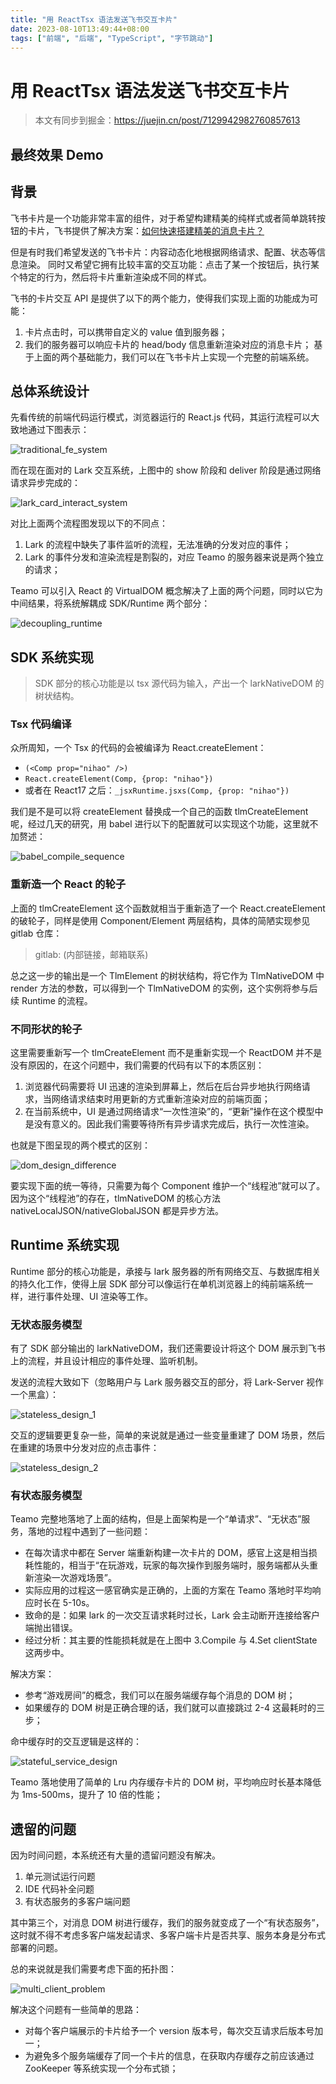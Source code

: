 ```yaml
---
title: "用 ReactTsx 语法发送飞书交互卡片"
date: 2023-08-10T13:49:44+08:00
tags: ["前端", "后端", "TypeScript", "字节跳动"]
---
```


# 用 ReactTsx 语法发送飞书交互卡片

> 本文有同步到掘金：https://juejin.cn/post/7129942982760857613


## 最终效果 Demo


## 背景

飞书卡片是一个功能非常丰富的组件，对于希望构建精美的纯样式或者简单跳转按钮的卡片，飞书提供了解决方案：[如何快速搭建精美的消息卡片？ ](https://bytedance.feishu.cn/wiki/V4mPw7nkUiZySSkyok2cUinjnIh)

但是有时我们希望发送的飞书卡片：内容动态化地根据网络请求、配置、状态等信息渲染。
同时又希望它拥有比较丰富的交互功能：点击了某一个按钮后，执行某个特定的行为，然后将卡片重新渲染成不同的样式。

飞书的卡片交互 API 是提供了以下的两个能力，使得我们实现上面的功能成为可能：
1. 卡片点击时，可以携带自定义的 value 值到服务器；
2. 我们的服务器可以响应卡片的 head/body 信息重新渲染对应的消息卡片；
基于上面的两个基础能力，我们可以在飞书卡片上实现一个完整的前端系统。

## 总体系统设计

先看传统的前端代码运行模式，浏览器运行的 React.js 代码，其运行流程可以大致地通过下图表示：

![traditional_fe_system](./traditional_fe_system.svg)

而在现在面对的 Lark 交互系统，上图中的 show 阶段和 deliver 阶段是通过网络请求异步完成的：

![lark_card_interact_system](./lark_card_interact_system.svg)

对比上面两个流程图发现以下的不同点：

1. Lark 的流程中缺失了事件监听的流程，无法准确的分发对应的事件；
2. Lark 的事件分发和渲染流程是割裂的，对应 Teamo 的服务器来说是两个独立的请求；

Teamo 可以引入 React 的 VirtualDOM 概念解决了上面的两个问题，同时以它为中间结果，将系统解耦成 SDK/Runtime 两个部分：

![decoupling_runtime](./decoupling_runtime.svg)

## SDK 系统实现

> SDK 部分的核心功能是以 tsx 源代码为输入，产出一个 larkNativeDOM 的树状结构。

### Tsx 代码编译

众所周知，一个 Tsx 的代码的会被编译为 React.createElement：

- `(<Comp prop="nihao" />)`
- `React.createElement(Comp, {prop: "nihao"})`
- 或者在 React17 之后：`_jsxRuntime.jsxs(Comp, {prop: "nihao"})`

我们是不是可以将 createElement 替换成一个自己的函数 tlmCreateElement 呢，经过几天的研究，用 babel 进行以下的配置就可以实现这个功能，这里就不加赘述：

![babel_compile_sequence](./babel_compile_sequence.svg)

### 重新造一个 React 的轮子

上面的 tlmCreateElement 这个函数就相当于重新造了一个 React.createElement 的破轮子，同样是使用 Component/Element 两层结构，具体的简陋实现参见 gitlab 仓库：

> gitlab: (内部链接，邮箱联系)

总之这一步的输出是一个 TlmElement 的树状结构，将它作为 TlmNativeDOM 中 render 方法的参数，可以得到一个 TlmNativeDOM 的实例，这个实例将参与后续 Runtime 的流程。

### 不同形状的轮子

这里需要重新写一个 tlmCreateElement 而不是重新实现一个 ReactDOM 并不是没有原因的，在这个问题中，我们需要的代码有以下的本质区别：
1. 浏览器代码需要将 UI 迅速的渲染到屏幕上，然后在后台异步地执行网络请求，当网络请求结束时用更新的方式重新渲染对应的前端页面；
2. 在当前系统中，UI 是通过网络请求“一次性渲染”的，“更新”操作在这个模型中是没有意义的。因此我们需要等待所有异步请求完成后，执行一次性渲染。

也就是下图呈现的两个模式的区别：

![dom_design_difference](./dom_design_difference.svg)

要实现下面的统一等待，只需要为每个 Component 维护一个“线程池”就可以了。因为这个“线程池”的存在，tlmNativeDOM 的核心方法 nativeLocalJSON/nativeGlobalJSON 都是异步方法。

## Runtime 系统实现

Runtime 部分的核心功能是，承接与 lark 服务器的所有网络交互、与数据库相关的持久化工作，使得上层 SDK 部分可以像运行在单机浏览器上的纯前端系统一样，进行事件处理、UI 渲染等工作。

### 无状态服务模型

有了 SDK 部分输出的 larkNativeDOM，我们还需要设计将这个 DOM 展示到飞书上的流程，并且设计相应的事件处理、监听机制。

发送的流程大致如下（忽略用户与 Lark 服务器交互的部分，将 Lark-Server 视作一个黑盒）：

![stateless_design_1](./stateless_design_1.svg)

交互的逻辑要更复杂一些，简单的来说就是通过一些变量重建了 DOM 场景，然后在重建的场景中分发对应的点击事件：

![stateless_design_2](./stateless_design_2.svg)


### 有状态服务模型

Teamo 完整地落地了上面的结构，但是上面架构是一个“单请求”、“无状态”服务，落地的过程中遇到了一些问题：
- 在每次请求中都在 Server 端重新构建一次卡片的 DOM，感官上这是相当损耗性能的，相当于“在玩游戏，玩家的每次操作到服务端时，服务端都从头重新渲染一次游戏场景”。
- 实际应用的过程这一感官确实是正确的，上面的方案在 Teamo 落地时平均响应时长在 5-10s。
- 致命的是：如果 lark 的一次交互请求耗时过长，Lark 会主动断开连接给客户端抛出错误。
- 经过分析：其主要的性能损耗就是在上图中 3.Compile 与 4.Set clientState 这两步中。

解决方案：
- 参考“游戏房间”的概念，我们可以在服务端缓存每个消息的 DOM 树；
- 如果缓存的 DOM 树是正确合理的话，我们就可以直接跳过 2-4 这最耗时的三步；

命中缓存时的交互逻辑是这样的：

![stateful_service_design](./stateful_service_design.svg)

Teamo 落地使用了简单的 Lru 内存缓存卡片的 DOM 树，平均响应时长基本降低为 1ms-500ms，提升了 10 倍的性能；

## 遗留的问题

因为时间问题，本系统还有大量的遗留问题没有解决。

1. 单元测试运行问题 
2. IDE 代码补全问题
3. 有状态服务的多客户端问题

其中第三个，对消息 DOM 树进行缓存，我们的服务就变成了一个“有状态服务”，这时就不得不考虑多客户端发起请求、多客户端卡片是否共享、服务本身是分布式部署的问题。

总的来说就是我们需要考虑下面的拓扑图：

![multi_client_problem](./multi_client_problem.svg)

解决这个问题有一些简单的思路：
- 对每个客户端展示的卡片给予一个 version 版本号，每次交互请求后版本号加一；
- 为避免多个服务端缓存了同一个卡片的信息，在获取内存缓存之前应该通过 ZooKeeper 等系统实现一个分布式锁；